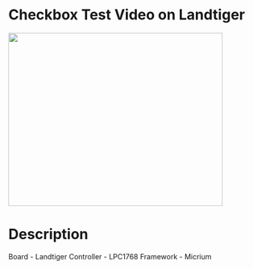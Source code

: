 # Checkbox Test Video on Landtiger #
<a href='http://www.youtube.com/watch?feature=player_embedded&v=s775a9qkbmI' target='_blank'><img src='http://img.youtube.com/vi/s775a9qkbmI/0.jpg' width='425' height=344 /></a>

# Description #

Board - Landtiger
Controller - LPC1768
Framework - Micrium